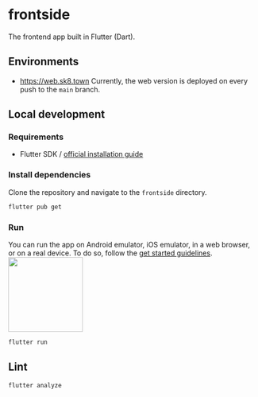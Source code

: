 # frontside
The frontend app built in Flutter (Dart).

## Environments
- https://web.sk8.town
  Currently, the web version is deployed on every push to the `main` branch.
## Local development
### Requirements
- Flutter SDK / [official installation guide](https://flutter.dev/docs/get-started/install)

### Install dependencies
Clone the repository and navigate to the `frontside` directory.
```bash
flutter pub get
```

### Run
You can run the app on Android emulator, iOS emulator, in a web browser, or on a real device. To do so, follow the [get started guidelines](https://flutter.dev/docs/get-started/install).
<img src="https://user-images.githubusercontent.com/85256521/123563602-f6869680-d7b5-11eb-9b08-a0c758eac908.png" width="150">
```bash
flutter run
```

## Lint
```bash
flutter analyze
```